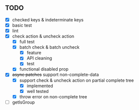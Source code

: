## TODO
- [x] checked keys & indeterminate keys
- [x] basic test
- [x] lint
- [x] check action & uncheck action
  - [x] full test
  - [x] batch check & batch uncheck
    - [x] feature
    - [x] API cleaning
    - [x] test
  - [x] functional disabled prop
- [x] <del>async patches</del> support non-complete-data
  - [x] support check & uncheck action on partial complete tree
    - [x] implemented
    - [x] well tested
  - [x] throw error on non-complete tree
- [ ] getIsGroup
